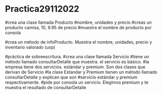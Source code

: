 # Practica29112022

#crea una clase llamada Producto
#nombre, unidades y precio
#creas un producto camisa, 10, 9.95 de precio
#muestra el nombre de producto por consola

#crea un método de infoProducto. Muestra el nombre, unidades, precio y inventario valorado (uxp)

#práctica de sobreescritura.
#crea una clase llamada Servicio
#tiene un método llamado consultarDetalle que muestra. el servicio es básico.
#la empresa tiene dos servicios. estándar y premium. Son dos clases que derivan de Servicio
#la clase Estandar y Premium tienen un método llamado consultarDetalle y explican que son
#servicio estándar y premium respectivamente.
#pide por consola un servicio. Elegimos premium y te muestra el resultado de consultarDetalle
